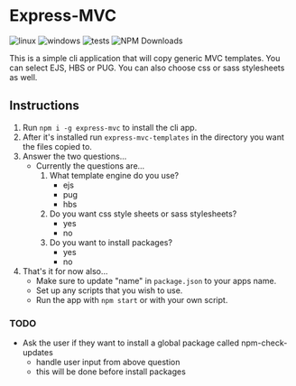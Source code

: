 # Express-MVC

![linux](https://img.shields.io/github/workflow/status/dpawson905/express-mvc/linux?label=linux&logo=Linux&logoColor=blue&style=for-the-badge)
![windows](https://img.shields.io/github/workflow/status/dpawson905/express-mvc/windows?label=linux&logo=windows&logoColor=blue&style=for-the-badge)
![tests](https://img.shields.io/github/workflow/status/dpawson905/express-mvc/CodeQL?label=CodeQl&logo=Git&logoColor=blue&style=for-the-badge)
![NPM Downloads](https://img.shields.io/npm/dw/express-mvc-templates?logo=npm&style=for-the-badge)

This is a simple cli application that will copy generic MVC templates. You can select EJS, HBS or PUG.
You can also choose css or sass stylesheets as well.

## Instructions

1) Run `npm i -g express-mvc` to install the cli app.
2) After it's installed run `express-mvc-templates` in the directory you want the files copied to.
3) Answer the two questions...
    - Currently the questions are...
        1) What template engine do you use?
            - ejs
            - pug
            - hbs
        2) Do you want css style sheets or sass stylesheets?
            - yes
            - no
        3) Do you want to install packages?
            - yes
            - no
4) That's it for now also...
    - Make sure to update "name" in `package.json` to your apps name.
    - Set up any scripts that you wish to use.
    - Run the app with `npm start` or with your own script.

### TODO

- Ask the user if they want to install a global package called npm-check-updates
  - handle user input from above question
  - this will be done before install packages
